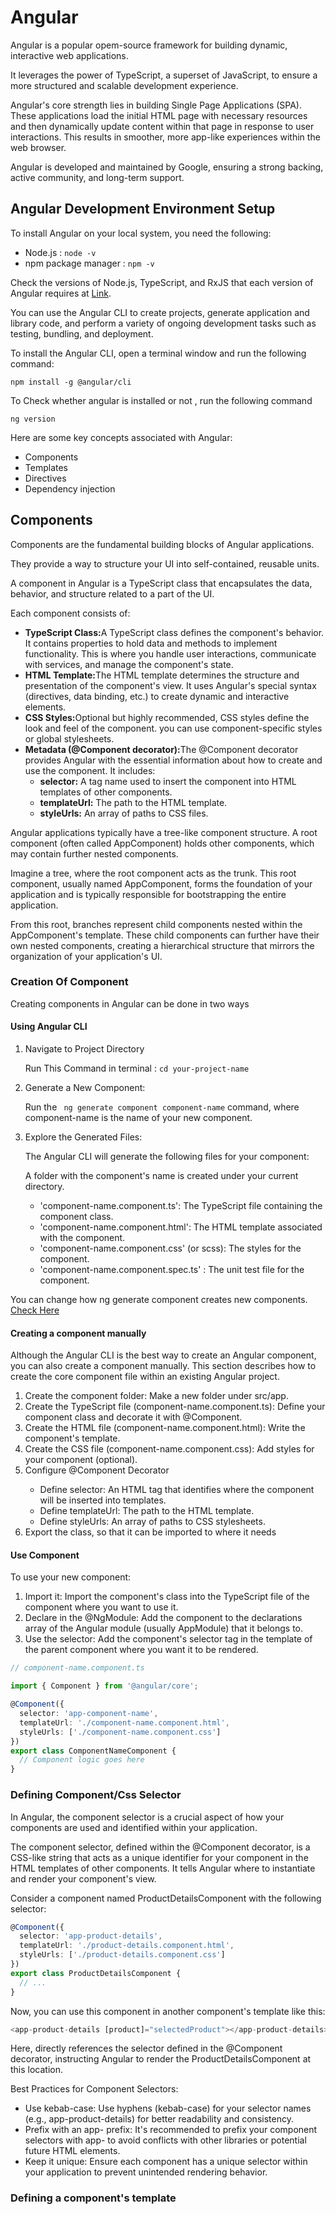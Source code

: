 <h1>Angular</h1>
<p>Angular is a popular opem-source framework for building dynamic, interactive web applications.</p>
<p>It leverages the power of TypeScript, a superset of JavaScript, to ensure a more structured and scalable development experience.</p>
<p>Angular's core strength lies in building Single Page Applications (SPA). These applications load the initial HTML page with necessary resources and then dynamically update content within that page in response to user interactions. This results in smoother, more app-like experiences within the web browser.</p>
<p>Angular is developed and maintained by Google, ensuring a strong backing, active community, and long-term support.</p>

<h2>Angular Development Environment Setup</h2>
<p>To install Angular on your local system, you need the following:</p>
<ul>
	<li>Node.js : <code>node -v</code></li>
	<li>npm package manager : <code>npm -v</code></li>
</ul>
<p>Check the versions of Node.js, TypeScript, and RxJS that each version of Angular requires at <a href="https://angular.io/guide/versions">Link</a>.</p>
<p>You can use the Angular CLI to create projects, generate application and library code, and perform a variety of ongoing development tasks such as testing, bundling, and deployment.</p>
<p>To install the Angular CLI, open a terminal window and run the following command:</p>
<code>npm install -g @angular/cli</code>
<p>To Check whether angular is installed or not , run the following command</p>
<code>ng version</code>


<p>Here are some key concepts associated with Angular:</p>
<ul>
	<li>Components</li>
	<li>Templates</li>
	<li>Directives</li>
	<li>Dependency injection</li>
</ul>

<h2>Components</h2>
<p>Components are the fundamental building blocks of Angular applications.</p>
<p>They provide a way to structure your UI into self-contained, reusable units.</p>
<p>A component in Angular is a TypeScript class that encapsulates the data, behavior, and structure related to a part of the UI.</p>
<p>Each component consists of:</p>
<ul>
	<li><strong>TypeScript Class:</strong>A TypeScript class defines the component's behavior. It contains properties to hold data and methods to implement functionality. This is where you handle user interactions, communicate with services, and manage the component's state.</li>
	<li><strong>HTML Template:</strong>The HTML template determines the structure and presentation of the component's view. It uses Angular's special syntax (directives, data binding, etc.) to create dynamic and interactive elements.</li>
	<li><strong>CSS Styles:</strong>Optional but highly recommended, CSS styles define the look and feel of the component. you can use component-specific styles or global stylesheets.</li>
	<li><strong>Metadata (@Component decorator):</strong>The @Component decorator provides Angular with the essential information about how to create and use the component. It includes:
	<ul>
		<li><strong>selector:</strong> A tag name used to insert the component into HTML templates of other components.</li>
		<li><strong>templateUrl:</strong> The path to the HTML template.</li>
		<li><strong>styleUrls:</strong> An array of paths to CSS files.</li>
	</ul>
	</li>
</ul>

<p>Angular applications typically have a tree-like component structure. A root component (often called AppComponent) holds other components, which may contain further nested components.</p>
<p>Imagine a tree, where the root component acts as the trunk. This root component, usually named AppComponent, forms the foundation of your application and is typically responsible for bootstrapping the entire application.</p>
<p>From this root, branches represent child components nested within the AppComponent's template. These child components can further have their own nested components, creating a hierarchical structure that mirrors the organization of your application's UI.</p>

<h3>Creation Of Component</h3>
<p>Creating components in Angular can be done in two ways</p>

<h4>Using Angular CLI</h4>
<ol>
	<li>Navigate to Project Directory</li>
	<p>Run This Command in terminal : <code>cd your-project-name</code></p>
	<li>Generate a New Component:</li>
	<p>Run the <code> ng generate component component-name</code> command, where component-name is the name of your new component.</p>
	<li>Explore the Generated Files:</li>
	<p>The Angular CLI will generate the following files for your component:</p>
	<p>A folder with the component's name is created under your current directory.</p>
	<ul>
		<li>'component-name.component.ts': The TypeScript file containing the component class.</li>
		<li>'component-name.component.html': The HTML template associated with the component.</li>
		<li>'component-name.component.css' (or scss): The styles for the component.</li>
		<li>'component-name.component.spec.ts' : The unit test file for the component.</li>
	</ul>
</ol>
<p>You can change how ng generate component creates new components. <a href="https://angular.io/cli/generate#component-command">Check Here</a></p>

<h4>Creating a component manually</h4>
<p>Although the Angular CLI is the best way to create an Angular component, you can also create a component manually. This section describes how to create the core component file within an existing Angular project.</p>

<ol>
	<li>Create the component folder: Make a new folder under src/app.</li>
	<li>Create the TypeScript file (component-name.component.ts): Define your component class and decorate it with @Component.</li>
	<li>Create the HTML file (component-name.component.html): Write the component's template.</li>
	<li>Create the CSS file (component-name.component.css): Add styles for your component (optional).</li>
	<li>Configure @Component Decorator</li>
	<ul>
		<li>Define selector: An HTML tag that identifies where the component will be inserted into templates.</li>
		<li>Define templateUrl: The path to the HTML template.</li>
		<li>Define styleUrls: An array of paths to CSS stylesheets.</li>
	</ul>
	<li>Export the class, so that it can be imported to where it needs</li>
</ol>

<h4>Use Component</h4>
<p>To use your new component:</p>
<ol>
	<li>Import it: Import the component's class into the TypeScript file of the component where you want to use it.</li>
	<li>Declare in the @NgModule: Add the component to the declarations array of the Angular module (usually AppModule) that it belongs to.</li>
	<li>Use the selector: Add the component's selector tag in the template of the parent component where you want it to be rendered.</li>
</ol>

```TypeScript
// component-name.component.ts

import { Component } from '@angular/core';

@Component({
  selector: 'app-component-name',
  templateUrl: './component-name.component.html',
  styleUrls: ['./component-name.component.css']
})
export class ComponentNameComponent {
  // Component logic goes here
}
```

<h3>Defining Component/Css Selector</h3>
<p>In Angular, the component selector is a crucial aspect of how your components are used and identified within your application.</p>
<p>The component selector, defined within the @Component decorator, is a CSS-like string that acts as a unique identifier for your component in the HTML templates of other components. It tells Angular where to instantiate and render your component's view.</p>
<p>Consider a component named ProductDetailsComponent with the following selector:</p>

```TypeScript
@Component({
  selector: 'app-product-details',
  templateUrl: './product-details.component.html',
  styleUrls: ['./product-details.component.css']
})
export class ProductDetailsComponent {
  // ...
}
```
<p>Now, you can use this component in another component's template like this:</p>

```TypeScript
<app-product-details [product]="selectedProduct"></app-product-details>
```
<p>Here, <app-product-details> directly references the selector defined in the @Component decorator, instructing Angular to render the ProductDetailsComponent at this location.</p>

<p>Best Practices for Component Selectors:</p>
<ul>
	<li>Use kebab-case: Use hyphens (kebab-case) for your selector names (e.g., app-product-details) for better readability and consistency.</li>
	<li>Prefix with an app- prefix: It's recommended to prefix your component selectors with app- to avoid conflicts with other libraries or potential future HTML elements.</li>
	<li>Keep it unique: Ensure each component has a unique selector within your application to prevent unintended rendering behavior.</li>
</ul>


<h3>Defining a component's template</h3>